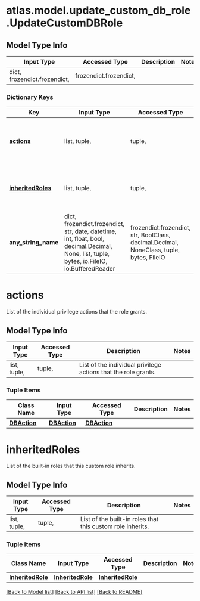 # atlas.model.update_custom_db_role.UpdateCustomDBRole

## Model Type Info
Input Type | Accessed Type | Description | Notes
------------ | ------------- | ------------- | -------------
dict, frozendict.frozendict,  | frozendict.frozendict,  |  | 

### Dictionary Keys
Key | Input Type | Accessed Type | Description | Notes
------------ | ------------- | ------------- | ------------- | -------------
**[actions](#actions)** | list, tuple,  | tuple,  | List of the individual privilege actions that the role grants. | [optional] 
**[inheritedRoles](#inheritedRoles)** | list, tuple,  | tuple,  | List of the built-in roles that this custom role inherits. | [optional] 
**any_string_name** | dict, frozendict.frozendict, str, date, datetime, int, float, bool, decimal.Decimal, None, list, tuple, bytes, io.FileIO, io.BufferedReader | frozendict.frozendict, str, BoolClass, decimal.Decimal, NoneClass, tuple, bytes, FileIO | any string name can be used but the value must be the correct type | [optional]

# actions

List of the individual privilege actions that the role grants.

## Model Type Info
Input Type | Accessed Type | Description | Notes
------------ | ------------- | ------------- | -------------
list, tuple,  | tuple,  | List of the individual privilege actions that the role grants. | 

### Tuple Items
Class Name | Input Type | Accessed Type | Description | Notes
------------- | ------------- | ------------- | ------------- | -------------
[**DBAction**](DBAction.md) | [**DBAction**](DBAction.md) | [**DBAction**](DBAction.md) |  | 

# inheritedRoles

List of the built-in roles that this custom role inherits.

## Model Type Info
Input Type | Accessed Type | Description | Notes
------------ | ------------- | ------------- | -------------
list, tuple,  | tuple,  | List of the built-in roles that this custom role inherits. | 

### Tuple Items
Class Name | Input Type | Accessed Type | Description | Notes
------------- | ------------- | ------------- | ------------- | -------------
[**InheritedRole**](InheritedRole.md) | [**InheritedRole**](InheritedRole.md) | [**InheritedRole**](InheritedRole.md) |  | 

[[Back to Model list]](../../README.md#documentation-for-models) [[Back to API list]](../../README.md#documentation-for-api-endpoints) [[Back to README]](../../README.md)

